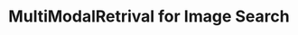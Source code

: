 ---
title: MultiModalRetrival for Image Search
emoji: 😽
colorFrom: green
colorTo: yellow
sdk: streamlit
sdk_version: 1.15.2
app_file: Home.py
pinned: false
---